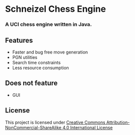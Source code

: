 # Schneizel Chess Engine

### **A UCI chess engine written in Java.**


## Features

 - Faster and bug free move generation
 - PGN utilities
 - Search time constraints
 - Less resource consumption

## Does not feature

- GUI

## License
This project is licensed under [Creative Commons Attribution-NonCommercial-ShareAlike 4.0 International License](https://creativecommons.org/licenses/by-nc-sa/4.0/)
